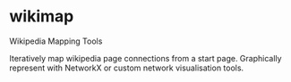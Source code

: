 # wikimap
Wikipedia Mapping Tools

Iteratively map wikipedia page connections from a start page.
Graphically represent with NetworkX or custom network visualisation tools.

